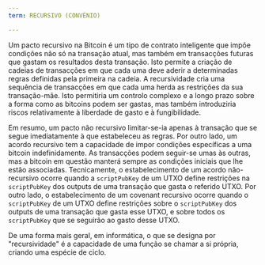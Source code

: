 ```yaml
---
term: RECURSIVO (CONVÉNIO)

---
```

Um pacto recursivo na Bitcoin é um tipo de contrato inteligente que impõe condições não só na transação atual, mas também em transacções futuras que gastam os resultados desta transação. Isto permite a criação de cadeias de transacções em que cada uma deve aderir a determinadas regras definidas pela primeira na cadeia. A recursividade cria uma sequência de transacções em que cada uma herda as restrições da sua transação-mãe. Isto permitiria um controlo complexo e a longo prazo sobre a forma como as bitcoins podem ser gastas, mas também introduziria riscos relativamente à liberdade de gasto e à fungibilidade.

Em resumo, um pacto não recursivo limitar-se-ia apenas à transação que se segue imediatamente à que estabeleceu as regras. Por outro lado, um acordo recursivo tem a capacidade de impor condições específicas a uma bitcoin indefinidamente. As transacções podem seguir-se umas às outras, mas a bitcoin em questão manterá sempre as condições iniciais que lhe estão associadas. Tecnicamente, o estabelecimento de um acordo não-recursivo ocorre quando a `scriptPubKey` de um UTXO define restrições na `scriptPubKey` dos outputs de uma transação que gasta o referido UTXO. Por outro lado, o estabelecimento de um covenant recursivo ocorre quando o `scriptPubKey` de um UTXO define restrições sobre o `scriptPubKey` dos outputs de uma transação que gasta esse UTXO, e sobre todos os `scriptPubKey` que se seguirão ao gasto desse UTXO.

De uma forma mais geral, em informática, o que se designa por "recursividade" é a capacidade de uma função se chamar a si própria, criando uma espécie de ciclo.